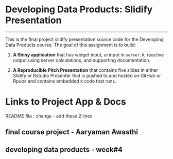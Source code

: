 # Developing Data Products: Slidify Presentation
---

This is the final project slidify presentation source code for the Developing Data Products course. The goal of this assignment is to build:

1. __A Shiny application__ that has widget input, ui input in `server.R`, reactive output using server calculations, and supporting documentation.

2. __A Reproducible Pitch Presentation__ that contains five slides in either Slidify or Rstudio Presenter that is pushed to and hosted on GitHub or Rpubs and contains embedded `R` code that runs.

# Links to Project App & Docs

README file : change - add these 2 lines
## final course project - Aaryaman Awasthi
## developing data products - week#4
